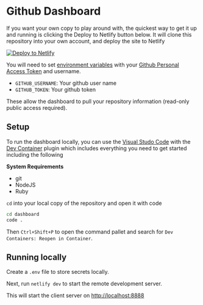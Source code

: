 # Github Dashboard

If you want your own copy to play around with, the quickest way to get it up and running is clicking the Deploy to Netlify button below. It will clone this repository into your own account, and deploy the site to Netlify

[![Deploy to Netlify](https://www.netlify.com/img/deploy/button.svg)](https://app.netlify.com/start/deploy?repository=https://github.com/athackst/dashboard)

You will need to set [environment variables](https://docs.netlify.com/configure-builds/environment-variables/) with your [Github Personal Access Token](https://github.com/settings/tokens) and username.

- `GITHUB_USERNAME`: Your github user name
- `GITHUB_TOKEN`: Your github token

These allow the dashboard to pull your repository information (read-only public access required).

## Setup

To run the dashboard locally, you can use the [Visual Studo Code]() with the [Dev Container]() plugin which includes everything you need to get started including the following

**System Requirements**

- git
- NodeJS
- Ruby

`cd` into your local copy of the repository and open it with code

```bash
cd dashboard
code .
```

Then `Ctrl+Shift+P` to open the command pallet and search for `Dev Containers: Reopen in Container`.

## Running locally

Create a `.env` file to store secrets locally.

Next, run `netlify dev` to start the remote development server.

This will start the client server on [http://localhost:8888](http://localhost:8888)
